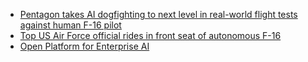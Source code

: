 - [Pentagon takes AI dogfighting to next level in real-world flight tests against human F-16 pilot](https://defensescoop.com/2024/04/17/darpa-ace-ai-dogfighting-flight-tests-f16/)
- [Top US Air Force official rides in front seat of autonomous F-16](https://www.flightglobal.com/fixed-wing/top-us-air-force-official-rides-in-front-seat-of-autonomous-f-16/158152.article)
- [Open Platform for Enterprise AI](https://opea.dev/)